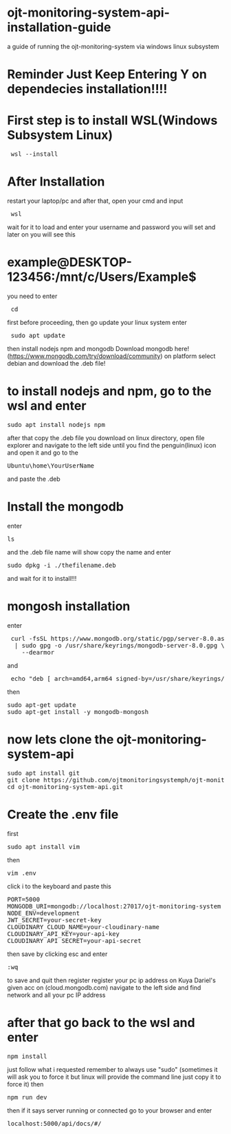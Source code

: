 # ojt-monitoring-system-api-installation-guide
a guide of running the ojt-monitoring-system via windows linux subsystem
# Reminder Just Keep Entering Y on dependecies installation!!!!

# First step is to install WSL(Windows Subsystem Linux)
<pre> wsl --install </pre>

# After Installation
restart your laptop/pc and after that, open your cmd and input
<pre> wsl </pre>
wait for it to load and enter your username and password you will set and later on you will see this 
# example@DESKTOP-123456:/mnt/c/Users/Example$
you need to enter
<pre> cd </pre>
first before proceeding, then go update your linux system enter
<pre> sudo apt update </pre>
then install nodejs npm and mongodb 
Download mongodb here! (https://www.mongodb.com/try/download/community)
on platform select debian and download the .deb file!

# to install nodejs and npm, go to the wsl and enter
<pre>sudo apt install nodejs npm</pre>
after that copy the .deb file you download on linux directory, open file explorer and navigate to the left side until you find the penguin(linux) icon
and open it and go to the 
<pre>Ubuntu\home\YourUserName</pre>
and paste the .deb
# Install the mongodb
enter 
<pre>ls</pre>
and the .deb file name will show copy the name and enter
<pre>sudo dpkg -i ./thefilename.deb </pre>
and wait for it to install!!!
# mongosh installation
enter
<pre> curl -fsSL https://www.mongodb.org/static/pgp/server-8.0.asc \
  | sudo gpg -o /usr/share/keyrings/mongodb-server-8.0.gpg \
    --dearmor</pre>
and 
<pre> echo "deb [ arch=amd64,arm64 signed-by=/usr/share/keyrings/mongodb-server-8.0.gpg ] https://repo.mongodb.org/apt/ubuntu jammy/mongodb-org/8.0 multiverse" | sudo tee /etc/apt/sources.list.d/mongodb-org-8.0.list</pre>
then
<pre>sudo apt-get update
sudo apt-get install -y mongodb-mongosh</pre>
# now lets clone the ojt-monitoring-system-api
<pre>sudo apt install git
git clone https://github.com/ojtmonitoringsystemph/ojt-monitoring-system-api.git
cd ojt-monitoring-system-api.git</pre>
# Create the .env file
first
<pre>sudo apt install vim</pre>
then
<pre>vim .env</pre>
click i to the keyboard and paste this
<pre>PORT=5000
MONGODB_URI=mongodb://localhost:27017/ojt-monitoring-system
NODE_ENV=development
JWT_SECRET=your-secret-key
CLOUDINARY_CLOUD_NAME=your-cloudinary-name
CLOUDINARY_API_KEY=your-api-key
CLOUDINARY_API_SECRET=your-api-secret
</pre>
then save by clicking esc and enter 
<pre>:wq</pre>
to save and quit 
then register register your pc ip address on Kuya Dariel's given acc on (cloud.mongodb.com) navigate to the left side and find network and all your pc IP address
# after that go back to the wsl and enter
<pre>npm install</pre>
just follow what i requested remember to always use "sudo" (sometimes it will ask you to force it but linux will provide the command line just copy it to force it)
then
<pre>npm run dev</pre>
then if it says server running or connected go to your browser and enter
<pre>localhost:5000/api/docs/#/</pre>


